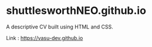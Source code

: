 # shuttlesworthNEO.github.io

A descriptive CV built using HTML and CSS.

Link : https://vasu-dev.github.io
